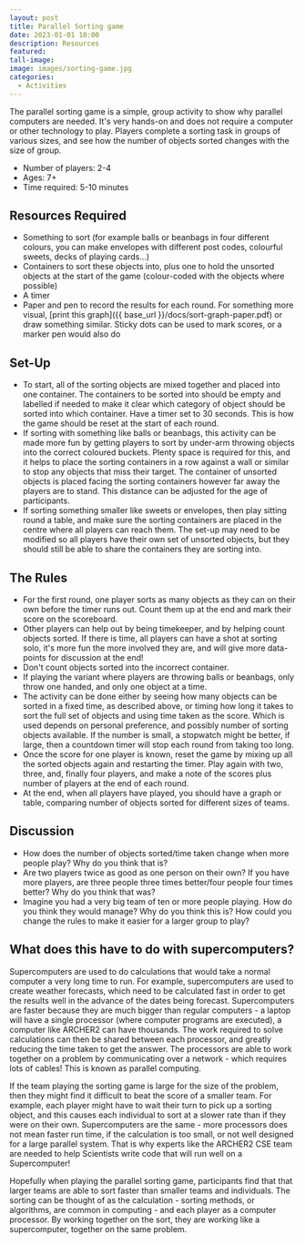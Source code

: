 ```yaml
---
layout: post
title: Parallel Sorting game
date: 2023-01-01 10:00
description: Resources
featured: 
tall-image: 
image: images/sorting-game.jpg
categories: 
  - Activities
---
```




The parallel sorting game is a simple, group activity to show why parallel computers are needed. It's very hands-on and does not require a computer or other technology to play. Players complete a sorting task in groups of various sizes, and see how the number of objects sorted changes with the size of group.

* Number of players: 2-4
* Ages: 7+
* Time required: 5-10 minutes

## Resources Required
* Something to sort (for example balls or beanbags in four different colours, you can make envelopes with different post codes, colourful sweets, decks of playing cards...)
* Containers to sort these objects into, plus one to hold the unsorted objects at the start of the game (colour-coded with the objects where possible)
* A timer
* Paper and pen to record the results for each round. For something more visual, [print this graph]({{ base_url }}/docs/sort-graph-paper.pdf) or draw something similar. Sticky dots can be used to mark scores, or a marker pen would also do

## Set-Up
* To start, all of the sorting objects are mixed together and placed into one container. The containers to be sorted into should be empty and labelled if needed to make it clear which category of object should be sorted into which container. Have a timer set to 30 seconds. This is how the game should be reset at the start of each round.
* If sorting with something like balls or beanbags, this activity can be made more fun by getting players to sort by under-arm throwing objects into the correct coloured buckets. Plenty space is required for this, and it helps to place the sorting containers in a row against a wall or similar to stop any objects that miss their target. The container of unsorted objects is placed facing the sorting containers however far away the players are to stand. This distance can be adjusted for the age of participants.
* If sorting something smaller like sweets or envelopes, then play sitting round a table, and make sure the sorting containers are placed in the centre where all players can reach them. The set-up may need to be modified so all players have their own set of unsorted objects, but they should still be able to share the containers they are sorting into.

## The Rules
* For the first round, one player sorts as many objects as they can on their own before the timer runs out. Count them up at the end and mark their score on the scoreboard.
* Other players can help out by being timekeeper, and by helping count objects sorted. If there is time, all players can have a shot at sorting solo, it's more fun the more involved they are, and will give more data-points for discussion at the end!
* Don't count objects sorted into the incorrect container.
* If playing the variant where players are throwing balls or beanbags, only throw one handed, and only one object at a time.
* The activity can be done either by seeing how many objects can be sorted in a fixed time, as described above, or timing how long it takes to sort the full set of objects and using time taken as the score. Which is used depends on personal preference, and possibly number of sorting objects available. If the number is small, a stopwatch might be better, if large, then a countdown timer will stop each round from taking too long.
* Once the score for one player is known, reset the game by mixing up all the sorted objects again and restarting the timer. Play again with two, three, and, finally four players, and make a note of the scores plus number of players at the end of each round.
* At the end, when all players have played, you should have a graph or table, comparing number of objects sorted for different sizes of teams.

## Discussion
* How does the number of objects sorted/time taken change when more people play? Why do you think that is?
* Are two players twice as good as one person on their own? If you have more players, are three people three times better/four people four times better? Why do you think that was?
* Imagine you had a very big team of ten or more people playing. How do you think they would manage? Why do you think this is? How could you change the rules to make it easier for a larger group to play?

## What does this have to do with supercomputers?
Supercomputers are used to do calculations that would take a normal computer a very long time to run. For example, supercomputers are used to create weather forecasts, which need to be calculated fast in order to get the results well in the advance of the dates being forecast. Supercomputers are faster because they are much bigger than regular computers - a laptop will have a single processor (where computer programs are executed), a computer like ARCHER2 can have thousands. The work required to solve calculations can then be shared between each processor, and greatly reducing the time taken to get the answer. The processors are able to work together on a problem by communicating over a network - which requires lots of cables! This is known as parallel computing.

If the team playing the sorting game is large for the size of the problem, then they might find it difficult to beat the score of a smaller team. For example, each player might have to wait their turn to pick up a sorting object, and this causes each individual to sort at a slower rate than if they were on their own. Supercomputers are the same - more processors does not mean faster run time, if the calculation is too small, or not well designed for a large parallel system. That is why experts like the ARCHER2 CSE team are needed to help Scientists write code that will run well on a Supercomputer!

Hopefully when playing the parallel sorting game, participants find that that larger teams are able to sort faster than smaller teams and individuals. The sorting can be thought of as the calculation - sorting methods, or algorithms, are common in computing - and each player as a computer processor. By working together on the sort, they are working like a supercomputer, together on the same problem.
